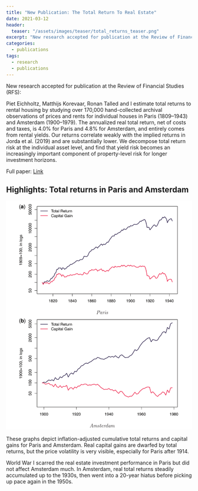 ```yaml
---
title: "New Publication: The Total Return To Real Estate"
date: 2021-03-12
header:
  teaser: "/assets/images/teaser/total_returns_teaser.png"
excerpt: "New research accepted for publication at the Review of Financial Studies (RFS) suggests that returns to real estate are solid but not exceptional: No sign of a housing risk premium puzzle."
categories:
  - publications
tags:
  - research
  - publications
---
```


New research accepted for publication at the Review of Financial Studies (RFS):

Piet Eichholtz, Matthijs Korevaar, Ronan Talled and I estimate total returns to rental housing by studying over 170,000 hand-collected archival observations of prices and rents for individual houses in Paris (1809&ndash;1943) and Amsterdam (1900&ndash;1979). The annualized real total return, net of costs and taxes, is 4.0% for Paris and 4.8% for Amsterdam, and entirely comes from rental yields. Our returns correlate weakly with the implied returns in Jorda et al. (2019) and are substantially lower. We decompose total return risk at the individual asset level, and find that yield risk becomes an increasingly important component of property-level risk for longer investment horizons.

Full paper: [Link](https://doi.org/10.1093/rfs/hhab042)


## Highlights: Total returns in Paris and Amsterdam

<img src="/assets/images/total_returns.png">

 These graphs depict inflation-adjusted cumulative total returns and capital gains for Paris and Amsterdam. Real capital gains are dwarfed by total returns, but the price volatility is very visible, especially for Paris after 1914.

World War I scarred the real estate investment performance in Paris but did not affect Amsterdam much. In Amsterdam, real total returns steadily accumulated up to the 1930s, then went into a 20-year hiatus before picking up pace again in the 1950s.
